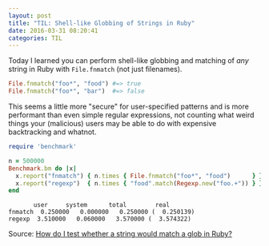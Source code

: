 ```yaml
---
layout: post
title: "TIL: Shell-like Globbing of Strings in Ruby"
date: 2016-03-31 08:20:41
categories: TIL
---
```


Today I learned you can perform shell-like globbing and matching of _any_ string in Ruby with `File.fnmatch` (not just filenames).

```ruby
File.fnmatch("foo*", "food") #=> true
File.fnmatch("foo*", "bar")  #=> false
```

This seems a little more "secure" for user-specified patterns and is more performant than even simple regular expressions, not counting what weird things your (malicious) users may be able to do with expensive backtracking and whatnot.

```ruby
require 'benchmark'

n = 500000
Benchmark.bm do |x|
  x.report("fnmatch") { n.times { File.fnmatch("foo*", "food")      } }
  x.report("regexp")  { n.times { "food".match(Regexp.new("foo.+")) } }
end
```

           user     system      total        real
    fnmatch  0.250000   0.000000   0.250000 (  0.250139)
    regexp  3.510000   0.060000   3.570000 (  3.574322)

Source: [How do I test whether a string would match a glob in Ruby?](http://stackoverflow.com/questions/7186361/how-do-i-test-whether-a-string-would-match-a-glob-in-ruby)

